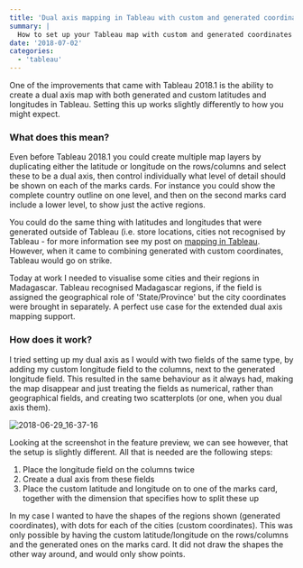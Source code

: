 ```yaml
---
title: 'Dual axis mapping in Tableau with custom and generated coordinates'
summary: |
  How to set up your Tableau map with custom and generated coordinates (versions 2018.1 - 2020.3).
date: '2018-07-02'
categories:
  - 'tableau'
---
```


One of the improvements that came with Tableau 2018.1 is the ability to create a dual axis map with both generated and custom latitudes and longitudes in Tableau. Setting this up works slightly differently to how you might expect.

### What does this mean?

Even before Tableau 2018.1 you could create multiple map layers by duplicating either the latitude or longitude on the rows/columns and select these to be a dual axis, then control individually what level of detail should be shown on each of the marks cards. For instance you could show the complete country outline on one level, and then on the second marks card include a lower level, to show just the active regions.

<n-img
src="https://nalediholly.files.wordpress.com/2018/06/2018-06-29_18-39-12.png"
caption="One marks card has only country on detail, the other also region, highlighting all the regions in the dataset"></n-img>

You could do the same thing with latitudes and longitudes that were generated outside of Tableau (i.e. store locations, cities not recognised by Tableau - for more information see my post on <a href="/blog/why-is-your-map-not-working-an-introduction-to-mapping-in-tableau/" target="_blank">mapping in Tableau</a>. However, when it came to combining generated with custom coordinates, Tableau would go on strike.

Today at work I needed to visualise some cities and their regions in Madagascar. Tableau recognised Madagascar regions, if the field is assigned the geographical role of 'State/Province' but the city coordinates were brought in separately. A perfect use case for the extended dual axis mapping support.

### How does it work?

I tried setting up my dual axis as I would with two fields of the same type, by adding my custom longitude field to the columns, next to the generated longitude field. This resulted in the same behaviour as it always had, making the map disappear and just treating the fields as numerical, rather than geographical fields, and creating two scatterplots (or one, when you dual axis them).

![2018-06-29_16-37-16](https://nalediholly.files.wordpress.com/2018/06/2018-06-29_16-37-16.png)

Looking at the screenshot in the feature preview, we can see however, that the setup is slightly different. All that is needed are the following steps:

1. Place the longitude field on the columns twice
2. Create a dual axis from these fields
3. Place the custom latitude and longitude on to one of the marks card, together with the dimension that specifies how to split these up

In my case I wanted to have the shapes of the regions shown (generated coordinates), with dots for each of the cities (custom coordinates). This was only possible by having the custom latitude/longitude on the rows/columns and the generated ones on the marks card. It did not draw the shapes the other way around, and would only show points.

<n-img
src="https://nalediholly.files.wordpress.com/2018/06/2018-06-29_16-37-33.png"
caption="Place two fields of the same latitude/longitude"></n-img>

<n-img
src="https://nalediholly.files.wordpress.com/2018/06/2018-06-29_16-38-101.png"
caption="Place the other fields on one of the marks cards"></n-img>

<n-img
src="https://nalediholly.files.wordpress.com/2018/06/2018-06-29_16-38-24.png"
caption="Dual axis"></n-img>
